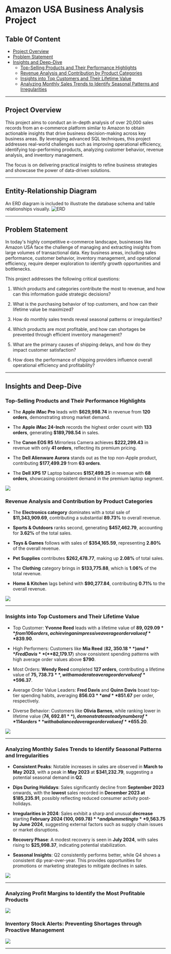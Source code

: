 # Amazon USA Business Analysis Project

## Table Of Content

- [Project Overview](#project-overview)
- [Problem Statement](#problem-statement)
- [Insights and Deep-Dive](#insights-and-deep-dive)
  - [Top-Selling Products and Their Performance Highlights](#top-selling-products-and-their-performance-highlights)
  - [Revenue Analysis and Contribution by Product Categories](#revenue-analysis-and-contribution-by-product-categories)
  - [Insights into Top Customers and Their Lifetime Value](#insights-into-top-customers-and-their-lifetime-value)
  - [Analyzing Monthly Sales Trends to Identify Seasonal Patterns and Irregularities](#analyzing-monthly-sales-trends-to-identify-seasonal-patterns-and-irregularities)

---

## Project Overview
This project aims to conduct an in-depth analysis of over 20,000 sales records from an e-commerce platform similar to Amazon to obtain actionable insights that drive business decision-making across key business areas. By leveraging advanced SQL techniques, this project addresses real-world challenges such as improving operational efficiency, identifying top-performing products, analyzing customer behavior, revenue analysis, and inventory management.

The focus is on delivering practical insights to refine business strategies and showcase the power of data-driven solutions.

---

## Entity-Relationship Diagram
An ERD diagram is included to illustrate the database schema and table relationships visually.
![ERD](https://github.com/Jov4n1/Amazon-USA-Business-Analysis-Project/blob/main/ERD/erd2.png)

---

## Problem Statement
In today's highly competitive e-commerce landscape, businesses like Amazon USA face the challenge of managing and extracting insights from large volumes of transactional data. Key business areas, including sales performance, customer behavior, inventory management, and operational efficiency, require deeper exploration to identify growth opportunities and bottlenecks.

This project addresses the following critical questions:

1. Which products and categories contribute the most to revenue, and how can this information guide strategic decisions?

2. What is the purchasing behavior of top customers, and how can their lifetime value be maximized?

3. How do monthly sales trends reveal seasonal patterns or irregularities?

4. Which products are most profitable, and how can shortages be prevented through efficient inventory management?

5. What are the primary causes of shipping delays, and how do they impact customer satisfaction?

6. How does the performance of shipping providers influence overall operational efficiency and profitability?
---

## Insights and Deep-Dive

### Top-Selling Products and Their Performance Highlights
- The **Apple iMac Pro** leads with **$629,998.74** in revenue from **120 orders**, demonstrating strong market demand.

- The **Apple iMac 24-Inch** records the highest order count with **133 orders**, generating **$189,798.54** in sales.

- The **Canon EOS R5** Mirrorless Camera achieves **$222,299.43** in revenue with only **41 orders**, reflecting its premium pricing.

- The **Dell Alienware Aurora** stands out as the top non-Apple product, contributing **$177,499.29** from **63 orders**.

- The **Dell XPS 17** Laptop balances **$157,499.25** in revenue with **68 orders**, showcasing consistent demand in the premium laptop segment.


![](https://github.com/Jov4n1/Amazon-USA-Business-Analysis-Project/blob/main/Files/Top%2010%20Products.png) 

### Revenue Analysis and Contribution by Product Categories
- The **Electronics category** dominates with a total sale of **$11,343,909.69**, contributing a substantial **89.73%** to overall revenue.

- **Sports & Outdoors** ranks second, generating **$457,462.79**, accounting for **3.62%** of the total sales.

- **Toys & Games** follows with sales of **$354,165.59**, representing **2.80%** of the overall revenue.

- **Pet Supplies** contributes **$262,478.77**, making up **2.08%** of total sales.

- The **Clothing** category brings in **$133,775.88**, which is **1.06%** of the total revenue.

- **Home & Kitchen** lags behind with **$90,277.84**, contributing **0.71%** to the overall revenue.
  
![](https://github.com/Jov4n1/Amazon-USA-Business-Analysis-Project/blob/main/Files/Revenue%20By%20category.png)

---

### Insights into Top Customers and Their Lifetime Value
- Top Customer: **Yvonne Reed** leads with a lifetime value of **$89,029.09** from 106 orders, achieving an impressive average order value of **$839.90**.

- High Performers: Customers like **Mia Reed** (**$82,350.18**) and **Fred Davis** (**$82,179.17**) show consistent spending patterns with high average order values above **$790**.

- Most Orders: **Wendy Reed** completed **127 orders**, contributing a lifetime value of **$75,738.73**, with a moderate average order value of **$596.37**.

- Average Order Value Leaders: **Fred Davis** and **Quinn Davis** boast top-tier spending habits, averaging **$856.03** and **$851.67** per order, respectively.

- Diverse Behavior: Customers like **Olivia Barnes**, while ranking lower in lifetime value (**$74,692.81**), demonstrate a steady number of **114 orders** with a balanced average order value of **$655.20**.

![](https://github.com/Jov4n1/Amazon-USA-Business-Analysis-Project/blob/main/Files/Customer%20Lifetime%20Value.png)

---

### Analyzing Monthly Sales Trends to Identify Seasonal Patterns and Irregularities

- **Consistent Peaks**: Notable increases in sales are observed in **March to May 2023**, with a peak in **May 2023** at **$341,232.79**, suggesting a potential seasonal demand in **Q2**.

- **Dips During Holidays**: Sales significantly decline from **September 2023** onwards, with the **lowest** sales recorded in **December 2023 at $185,235.91**, possibly reflecting reduced consumer activity post-holidays.

- **Irregularities in 2024**: Sales exhibit a sharp and unusual **decrease** starting **February 2024 ($100,069.78)** and plummeting to **$9,563.75 by June 2024**, suggesting external factors such as supply chain issues or market disruptions.

- **Recovery Phase**: A modest recovery is seen in **July 2024**, with sales rising to **$25,998.37**, indicating potential stabilization.

- **Seasonal Insights**: Q2 consistently performs better, while Q4 shows a consistent dip year-over-year. This provides opportunities for promotions or marketing strategies to mitigate declines in sales.

![](https://github.com/Jov4n1/Amazon-USA-Business-Analysis-Project/blob/main/Files/Monthly%20Sales.png)

---

### Analyzing Profit Margins to Identify the Most Profitable Products


![](https://github.com/Jov4n1/Amazon-USA-Business-Analysis-Project/blob/main/Files/Top%2020%20Most%20Profitable%20Products%20.png)



### Inventory Stock Alerts: Preventing Shortages through Proactive Management


![](https://github.com/Jov4n1/Amazon-USA-Business-Analysis-Project/blob/main/Files/Inventory%20Stock%20Alert.png)

---



